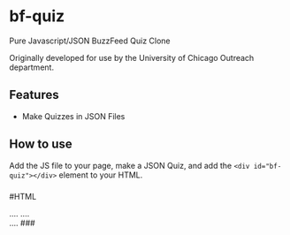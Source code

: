 bf-quiz
==================================================
Pure Javascript/JSON BuzzFeed Quiz Clone

Originally developed for use by the University of Chicago Outreach department.

Features
--------

* Make Quizzes in JSON Files


How to use
----------
Add the JS file to your page, make a JSON Quiz, and add the ``<div id="bf-quiz"></div>`` element to your HTML.

###
  #HTML
  <head>
  ....
  <!-- Include bf-quiz javascript -->
  <script type="text/javascript" src="pathtojs/bf-quiz.js"></script>
  ....
  </head>
  <!-- run quizloader.init with your JSON file on body load -->
  <body onload=BF_QUIZ.quizLoader.init('quiz1.json')>
  
  <!-- Include the bf-quiz div -->
  <div id="bf-quiz"></div>
  ....
###
